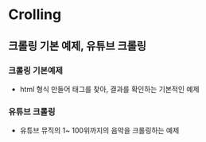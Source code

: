 # Crolling

## 크롤링 기본 예제, 유튜브 크롤링


### 크롤링 기본예제
- html 형식 만들어 태그를 찾아, 결과를 확인하는 기본적인 예제

### 유튜브 크롤링
- 유튜브 뮤직의 1~ 100위까지의 음악을 크롤링하는 예제
